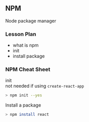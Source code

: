 ## NPM

Node package manager

### Lesson Plan

- what is npm
- init
- install package

### NPM Cheat Sheet

init  
not needed if using `create-react-app`  

```bash
> npm init --yes
```

Install a package

```bash
> npm install react
```


